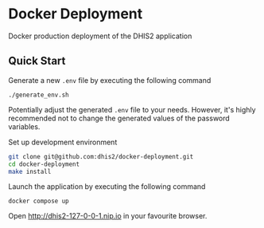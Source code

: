 # Docker Deployment

Docker production deployment of the DHIS2 application

## Quick Start

Generate a new `.env` file by executing the following command

```shell
./generate_env.sh
```

Potentially adjust the generated `.env` file to your needs. However, it's highly recommended not to change the generated values of the password variables.


Set up development environment

```bash
git clone git@github.com:dhis2/docker-deployment.git
cd docker-deployment
make install
```

Launch the application by executing the following command

```shell
docker compose up
```

Open http://dhis2-127-0-0-1.nip.io in your favourite browser.
